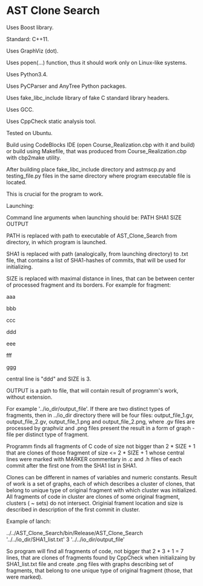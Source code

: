 ﻿# AST Clone Search
 
Uses Boost library.

Standard: C++11.

Uses GraphViz (dot).

Uses popen(...) function, thus it should work only on Linux-like systems. 

Uses Python3.4.

Uses PyCParser and AnyTree Python packages.

Uses fake_libc_include library of fake C standard library headers.

Uses GCC.

Uses CppCheck static analysis tool.

Tested on Ubuntu. 

Build using CodeBlocks IDE (open Course_Realization.cbp with it and build) or build using Makefile, that was produced from Course_Realization.cbp with cbp2make utility.

After building place fake_libc_include directory and astmscp.py and testing_file.py files in the same directory where program executable file is located. 

This is crucial for the program to work.

Launching:

Command line arguments when launching should be: PATH SHA1 SIZE OUTPUT

PATH is replaced with path to executable of AST_Clone_Search from directory, in which program is launched.

SHA1 is replaced with path (analogically, from launching directory) to .txt file, that contains a list of SHA1-hashes of commits, that will be used for initializing.

SIZE is replaced with maximal distance in lines, that can be between center of processed fragment and  its borders.
For example for fragment:

aaa

bbb

ccc

ddd

eee

fff

ggg

central line is "ddd" and  SIZE is 3.

OUTPUT is a path to file, that will contain result of programm's work, without extension. 

For example '../io_dir/output_file'. If there are two distinct types of fragments, then in ../io_dir directory there will be four files:
output_file_1.gv, output_file_2.gv, output_file_1.png and output_file_2.png, where .gv files are processed by graphviz and .png files present the result in a form of graph - file per distinct type of fragment.

Programm finds all fragments of C code of size not bigger than 2 * SIZE + 1 that are clones of those fragment of size <= 2 * SIZE + 1 
whose central lines were marked with MARKER commentary in .c and .h files of each commit after the first one from the SHA1 list in SHA1.

Clones can be different in names of variables and numeric constants. Result of work is a set of graphs, each of which describes a cluster of clones, 
that belong to unique type of original fragment with which cluster was initialized. All fragments of code in cluster are clones of some original fragment, 
clusters ( ~ sets) do not intersect. Originial frament location and size is described in description of the first commit in cluster.

Example of lanch:

../../AST_Clone_Search/bin/Release/AST_Clone_Search '../../io_dir/SHA1_list.txt' 3 '../../io_dir/output_file'

So program will find all fragments of code, not bigger that 2 * 3 + 1 = 7 lines, that are clones of fragments found by CppCheck when initializaing by SHA1_list.txt file 
and create .png files with graphs describing set of fragments, that belong to one unique type of original fragment (those, that were marked).
